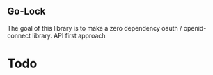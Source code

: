 Go-Lock
----------------------

The goal of this library is to make a zero dependency oauth / openid-connect library.
API first approach

# Todo
